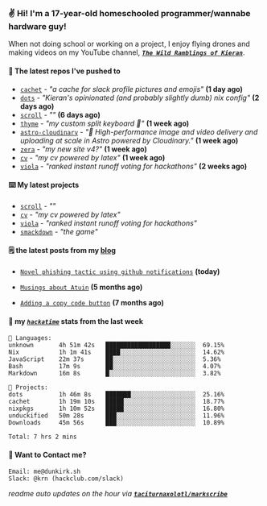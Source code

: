 ### ✌️ Hi! I'm a 17-year-old homeschooled programmer/wannabe hardware guy!

When not doing school or working on a project, I enjoy flying drones and making videos on my YouTube channel, [**_`The Wild Ramblings of Kieran`_**](https://youtube.com/@kieran.rambles).

#### 👷 The latest repos I've pushed to

- [`cachet`](https://github.com/taciturnaxolotl/cachet) - _"a cache for slack profile pictures and emojis"_ **(1 day ago)**
- [`dots`](https://github.com/taciturnaxolotl/dots) - _"Kieran's opinionated (and probably slightly dumb) nix config"_ **(2 days ago)**
- [`scroll`](https://github.com/taciturnaxolotl/scroll) - _""_ **(6 days ago)**
- [`thyme`](https://github.com/taciturnaxolotl/thyme) - _"my custom split keyboard 🫶"_ **(1 week ago)**
- [`astro-cloudinary`](https://github.com/cloudinary-community/astro-cloudinary) - _"🚀 High-performance image and video delivery and uploading at scale in Astro powered by Cloudinary."_ **(1 week ago)**
- [`zera`](https://github.com/taciturnaxolotl/zera) - _"my new site v4?"_ **(1 week ago)**
- [`cv`](https://github.com/taciturnaxolotl/cv) - _"my cv powered by latex"_ **(1 week ago)**
- [`viola`](https://github.com/taciturnaxolotl/viola) - _"ranked instant runoff voting for hackathons"_ **(2 weeks ago)**

#### ⌨️ My latest projects

- [`scroll`](https://github.com/taciturnaxolotl/scroll) - _""_
- [`cv`](https://github.com/taciturnaxolotl/cv) - _"my cv powered by latex"_
- [`viola`](https://github.com/taciturnaxolotl/viola) - _"ranked instant runoff voting for hackathons"_
- [`smackdown`](https://github.com/taciturnaxolotl/smackdown) - _"the game"_

#### 🗒️ the latest posts from my [blog](https://dunkirk.sh)

- [`Novel phishing tactic using github notifications`](https://dunkirk.sh/blog/github-phishing/) **(today)**

- [`Musings about Atuin`](https://dunkirk.sh/blog/atuin/) **(5 months ago)**

- [`Adding a copy code button`](https://dunkirk.sh/blog/adding-a-copy-button/) **(7 months ago)**



#### 📡 my [_`hackatime`_](https://waka.hackclub.com) stats from the last week

```text
💾 Languages:
unknown       4h 51m 42s   ██████████████████░░░░░░░  69.15%
Nix           1h 1m 41s    ████░░░░░░░░░░░░░░░░░░░░░  14.62%
JavaScript    22m 37s      ██░░░░░░░░░░░░░░░░░░░░░░░  5.36%
Bash          17m 9s       ██░░░░░░░░░░░░░░░░░░░░░░░  4.07%
Markdown      16m 8s       █░░░░░░░░░░░░░░░░░░░░░░░░  3.82%

💼 Projects:
dots          1h 46m 8s    ███████░░░░░░░░░░░░░░░░░░  25.16%
cachet        1h 19m 10s   █████░░░░░░░░░░░░░░░░░░░░  18.77%
nixpkgs       1h 10m 52s   █████░░░░░░░░░░░░░░░░░░░░  16.80%
unduckified   50m 28s      ███░░░░░░░░░░░░░░░░░░░░░░  11.96%
Downloads     45m 56s      ███░░░░░░░░░░░░░░░░░░░░░░  10.89%

Total: 7 hrs 2 mins
```

#### 📮 Want to Contact me?

```text
Email: me@dunkirk.sh
Slack: @krn (hackclub.com/slack)
```

_readme auto updates on the hour via [**`taciturnaxolotl/markscribe`**](https://github.com/taciturnaxolotl/markscribe)_
